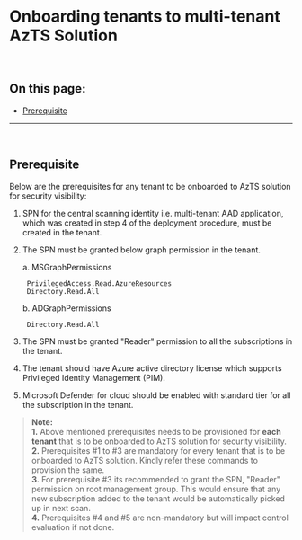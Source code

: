 # Onboarding tenants to multi-tenant AzTS Solution

<br>

## On this page:
  - [Prerequisite](#prerequisite)

--------------------------------------------------
<br>

## Prerequisite

Below are the prerequisites for any tenant to be onboarded to AzTS solution for security visibility:
1. SPN for the central scanning identity i.e. multi-tenant AAD application, which was created in step 4 of the deployment procedure, must be created in the tenant.
2. The SPN must be granted below graph permission in the tenant.

    a. MSGraphPermissions
    
        PrivilegedAccess.Read.AzureResources
        Directory.Read.All
        
    b. ADGraphPermissions
    
        Directory.Read.All
        
3. The SPN must be granted "Reader" permission to all the subscriptions in the tenant.
4. The tenant should have Azure active directory license which supports Privileged Identity Management (PIM).
5. Microsoft Defender for cloud should be enabled with standard tier for all the subscription in the tenant.

> **Note:**<br>**1.** Above mentioned prerequisites needs to be provisioned for **each tenant** that is to be onboarded to AzTS solution for security visibility.<br>**2.** Prerequisites #1 to #3 are mandatory for every tenant that is to be onboarded to AzTS solution. Kindly refer these commands to provision the same.<br>**3.** For prerequisite #3 its recommended to grant the SPN, "Reader" permission on root management group. This would ensure that any new subscription added to the tenant would be automatically picked up in next scan.<br>**4.** Prerequisites #4 and #5 are non-mandatory but will impact control evaluation if not done.
